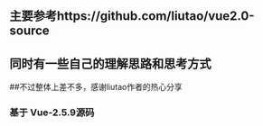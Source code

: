 ## 主要参考https://github.com/liutao/vue2.0-source

## 同时有一些自己的理解思路和思考方式

##不过整体上差不多，感谢liutao作者的热心分享

### 基于 Vue-2.5.9源码

